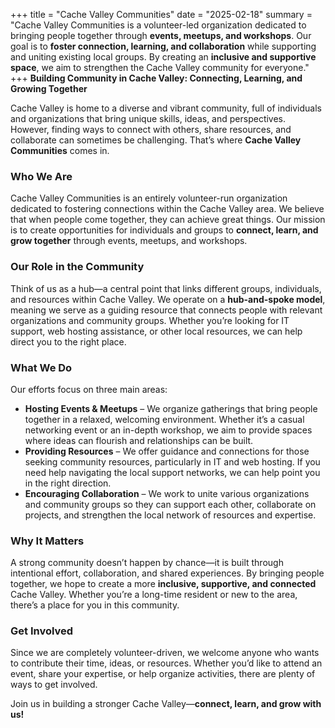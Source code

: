 +++
title = "Cache Valley Communities"
date = "2025-02-18"
summary = "Cache Valley Communities is a volunteer-led organization dedicated to bringing people together through **events, meetups, and workshops**. Our goal is to **foster connection, learning, and collaboration** while supporting and uniting existing local groups. By creating an **inclusive and supportive space**, we aim to strengthen the Cache Valley community for everyone."
+++
**Building Community in Cache Valley: Connecting, Learning, and Growing Together**

Cache Valley is home to a diverse and vibrant community, full of individuals and organizations that bring unique skills, ideas, and perspectives. However, finding ways to connect with others, share resources, and collaborate can sometimes be challenging. That’s where **Cache Valley Communities** comes in.

### Who We Are
Cache Valley Communities is an entirely volunteer-run organization dedicated to fostering connections within the Cache Valley area. We believe that when people come together, they can achieve great things. Our mission is to create opportunities for individuals and groups to **connect, learn, and grow together** through events, meetups, and workshops.

### Our Role in the Community
Think of us as a hub—a central point that links different groups, individuals, and resources within Cache Valley. We operate on a **hub-and-spoke model**, meaning we serve as a guiding resource that connects people with relevant organizations and community groups. Whether you’re looking for IT support, web hosting assistance, or other local resources, we can help direct you to the right place.

### What We Do
Our efforts focus on three main areas:

- **Hosting Events & Meetups** – We organize gatherings that bring people together in a relaxed, welcoming environment. Whether it’s a casual networking event or an in-depth workshop, we aim to provide spaces where ideas can flourish and relationships can be built.
- **Providing Resources** – We offer guidance and connections for those seeking community resources, particularly in IT and web hosting. If you need help navigating the local support networks, we can help point you in the right direction.
- **Encouraging Collaboration** – We work to unite various organizations and community groups so they can support each other, collaborate on projects, and strengthen the local network of resources and expertise.

### Why It Matters
A strong community doesn’t happen by chance—it is built through intentional effort, collaboration, and shared experiences. By bringing people together, we hope to create a more **inclusive, supportive, and connected** Cache Valley. Whether you’re a long-time resident or new to the area, there’s a place for you in this community.

### Get Involved
Since we are completely volunteer-driven, we welcome anyone who wants to contribute their time, ideas, or resources. Whether you’d like to attend an event, share your expertise, or help organize activities, there are plenty of ways to get involved.

Join us in building a stronger Cache Valley—**connect, learn, and grow with us!**
